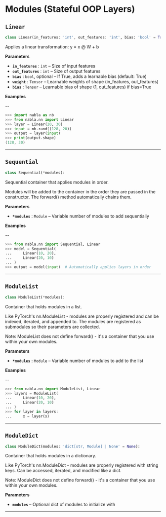 # Modules (Stateful OOP Layers)

## `Linear`

```python
class Linear(in_features: 'int', out_features: 'int', bias: 'bool' = True):
```
Applies a linear transformation: y = x @ W + b

**Parameters**

- **`in_features`** : `int` – Size of input features
- **`out_features`** : `int` – Size of output features
- **`bias`** : `bool`, optional – If True, adds a learnable bias (default: True)
- **`weight`** : `Tensor` – Learnable weights of shape (in_features, out_features)
- **`bias`** : `Tensor` – Learnable bias of shape (1, out_features) if bias=True

**Examples**

--
```python
>>> import nabla as nb
>>> from nabla.nn import Linear
>>> layer = Linear(20, 30)
>>> input = nb.rand((128, 20))
>>> output = layer(input)
>>> print(output.shape)
(128, 30)
```

---
## `Sequential`

```python
class Sequential(*modules):
```
Sequential container that applies modules in order.

Modules will be added to the container in the order they are passed
in the constructor. The forward() method automatically chains them.

**Parameters**

- **`*modules`** : `Module` – Variable number of modules to add sequentially

**Examples**

--
```python
>>> from nabla.nn import Sequential, Linear
>>> model = Sequential(
...     Linear(10, 20),
...     Linear(20, 10)
... )
>>> output = model(input)  # Automatically applies layers in order
```

---
## `ModuleList`

```python
class ModuleList(*modules):
```
Container that holds modules in a list.

Like PyTorch's nn.ModuleList - modules are properly registered and can
be indexed, iterated, and appended to. The modules are registered as
submodules so their parameters are collected.

Note: ModuleList does not define forward() - it's a container that you
use within your own modules.

**Parameters**

- **`*modules`** : `Module` – Variable number of modules to add to the list

**Examples**

--
```python
>>> from nabla.nn import ModuleList, Linear
>>> layers = ModuleList(
...     Linear(10, 20),
...     Linear(20, 10)
... )
>>> for layer in layers:
...     x = layer(x)
```

---
## `ModuleDict`

```python
class ModuleDict(modules: 'dict[str, Module] | None' = None):
```
Container that holds modules in a dictionary.

Like PyTorch's nn.ModuleDict - modules are properly registered with
string keys. Can be accessed, iterated, and modified like a dict.

Note: ModuleDict does not define forward() - it's a container that you
use within your own modules.

**Parameters**

- **`modules`** – Optional dict of modules to initialize with


---
